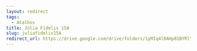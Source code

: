 ```yaml
---
layout: redirect
tags:
  - Atalhos
title: Júlia Fidelis 15A
slug: juliafidelis15A
redirect_url: https://drive.google.com/drive/folders/1yMIq4l0AHp01BYRlYBGbqDmKi1ATC7y9?usp=drive_link
---
```


